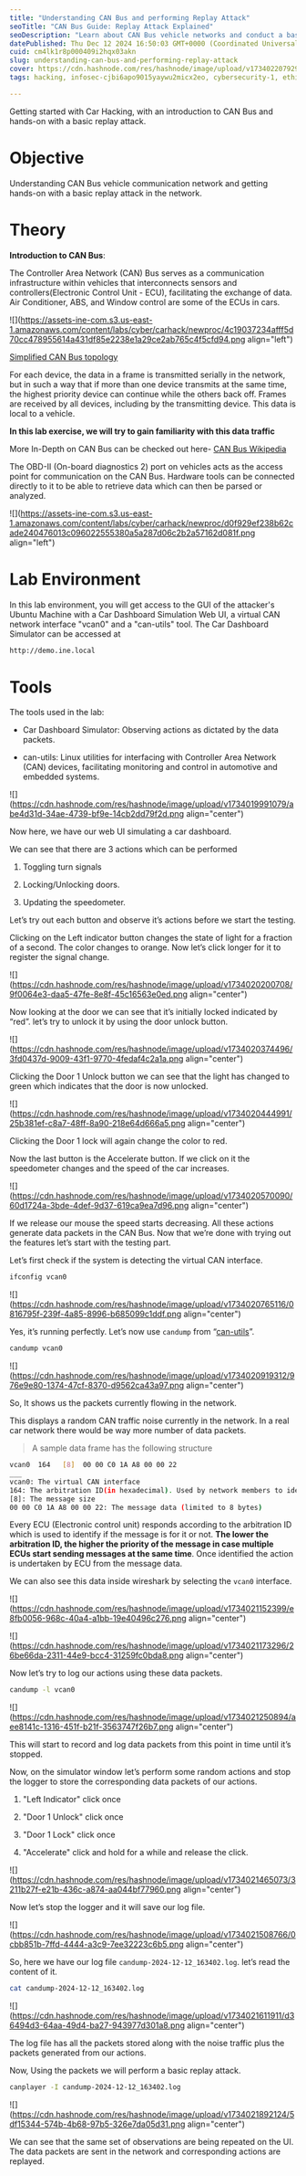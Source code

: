 ```yaml
---
title: "Understanding CAN Bus and performing Replay Attack"
seoTitle: "CAN Bus Guide: Replay Attack Explained"
seoDescription: "Learn about CAN Bus vehicle networks and conduct a basic replay attack using our interactive car hacking guide"
datePublished: Thu Dec 12 2024 16:50:03 GMT+0000 (Coordinated Universal Time)
cuid: cm4lk1r8p000409i2hqx03akn
slug: understanding-can-bus-and-performing-replay-attack
cover: https://cdn.hashnode.com/res/hashnode/image/upload/v1734022079291/4a2f58fa-29ca-4252-b6c4-137960a0466a.jpeg
tags: hacking, infosec-cjbi6apo9015yaywu2micx2eo, cybersecurity-1, ethicalhacking, car-hacking, can-bus, replay-attack

---
```


Getting started with Car Hacking, with an introduction to CAN Bus and hands-on with a basic replay attack.

# Objective

Understanding CAN Bus vehicle communication network and getting hands-on with a basic replay attack in the network.

# Theory

**Introduction to CAN Bus**:

The Controller Area Network (CAN) Bus serves as a communication infrastructure within vehicles that interconnects sensors and controllers(Electronic Control Unit - ECU), facilitating the exchange of data. Air Conditioner, ABS, and Window control are some of the ECUs in cars.

![](https://assets-ine-com.s3.us-east-1.amazonaws.com/content/labs/cyber/carhack/newproc/4c19037234afff5d70cc478955614a431df85e2238e1a29ce2ab765c4f5cfd94.png align="left")

[Simplified CAN Bus topology](https://securityqueens.co.uk/hax-and-furious-an-introduction-to-can-bus-hacking-with-icsim/)

For each device, the data in a frame is transmitted serially in the network, but in such a way that if more than one device transmits at the same time, the highest priority device can continue while the others back off. Frames are received by all devices, including by the transmitting device. This data is local to a vehicle.

**In this lab exercise, we will try to gain familiarity with this data traffic**

More In-Depth on CAN Bus can be checked out here- [CAN Bus Wikipedia](https://en.wikipedia.org/wiki/CAN_bus)

The OBD-II (On-board diagnostics 2) port on vehicles acts as the access point for communication on the CAN Bus. Hardware tools can be connected directly to it to be able to retrieve data which can then be parsed or analyzed.

![](https://assets-ine-com.s3.us-east-1.amazonaws.com/content/labs/cyber/carhack/newproc/d0f929ef238b62cade240476013c096022555380a5a287d06c2b2a57162d081f.png align="left")

# Lab Environment

In this lab environment, you will get access to the GUI of the attacker's Ubuntu Machine with a Car Dashboard Simulation Web UI, a virtual CAN network interface "vcan0" and a "can-utils" tool. The Car Dashboard Simulator can be accessed at

```bash
http://demo.ine.local
```

# Tools

The tools used in the lab:

* Car Dashboard Simulator: Observing actions as dictated by the data packets.
    
* can-utils: Linux utilities for interfacing with Controller Area Network (CAN) devices, facilitating monitoring and control in automotive and embedded systems.
    

![](https://cdn.hashnode.com/res/hashnode/image/upload/v1734019991079/abe4d31d-34ae-4739-bf9e-14cb2dd79f2d.png align="center")

Now here, we have our web UI simulating a car dashboard.

We can see that there are 3 actions which can be performed

1. Toggling turn signals
    
2. Locking/Unlocking doors.
    
3. Updating the speedometer.
    

Let’s try out each button and observe it’s actions before we start the testing.

Clicking on the Left indicator button changes the state of light for a fraction of a second. The color changes to orange. Now let’s click longer for it to register the signal change.

![](https://cdn.hashnode.com/res/hashnode/image/upload/v1734020200708/9f0064e3-daa5-47fe-8e8f-45c16563e0ed.png align="center")

Now looking at the door we can see that it’s initially locked indicated by “red”. let’s try to unlock it by using the door unlock button.

![](https://cdn.hashnode.com/res/hashnode/image/upload/v1734020374496/3fd0437d-9009-43f1-9770-4fedaf4c2a1a.png align="center")

Clicking the Door 1 Unlock button we can see that the light has changed to green which indicates that the door is now unlocked.

![](https://cdn.hashnode.com/res/hashnode/image/upload/v1734020444991/25b381ef-c8a7-48ff-8a90-218e64d666a5.png align="center")

Clicking the Door 1 lock will again change the color to red.

Now the last button is the Accelerate button. If we click on it the speedometer changes and the speed of the car increases.

![](https://cdn.hashnode.com/res/hashnode/image/upload/v1734020570090/60d1724a-3bde-4def-9d37-619ca9ea7d96.png align="center")

If we release our mouse the speed starts decreasing. All these actions generate data packets in the CAN Bus. Now that we’re done with trying out the features let’s start with the testing part.

Let’s first check if the system is detecting the virtual CAN interface.

```bash
ifconfig vcan0
```

![](https://cdn.hashnode.com/res/hashnode/image/upload/v1734020765116/0816795f-239f-4a85-8996-b685099c1ddf.png align="center")

Yes, it’s running perfectly. Let’s now use `candump` from “[can-utils](https://github.com/linux-can/can-utils)”.

```bash
candump vcan0
```

![](https://cdn.hashnode.com/res/hashnode/image/upload/v1734020919312/976e9e80-1374-47cf-8370-d9562ca43a97.png align="center")

So, It shows us the packets currently flowing in the network.

This displays a random CAN traffic noise currently in the network. In a real car network there would be way more number of data packets.

> A sample data frame has the following structure

```bash
vcan0  164   [8]  00 00 C0 1A A8 00 00 22
___
vcan0: The virtual CAN interface
164: The arbitration ID(in hexadecimal). Used by network members to identify, whether the message is intended for it or not.
[8]: The message size
00 00 C0 1A A8 00 00 22: The message data (limited to 8 bytes)
```

Every ECU (Electronic control unit) responds according to the arbitration ID which is used to identify if the message is for it or not. **The lower the arbitration ID, the higher the priority of the message in case multiple ECUs start sending messages at the same time**. Once identified the action is undertaken by ECU from the message data.

We can also see this data inside wireshark by selecting the `vcan0` interface.

![](https://cdn.hashnode.com/res/hashnode/image/upload/v1734021152399/e8fb0056-968c-40a4-a1bb-19e40496c276.png align="center")

![](https://cdn.hashnode.com/res/hashnode/image/upload/v1734021173296/26be66da-2311-44e9-bcc4-31259fc0bda8.png align="center")

Now let’s try to log our actions using these data packets.

```bash
candump -l vcan0
```

![](https://cdn.hashnode.com/res/hashnode/image/upload/v1734021250894/aee8141c-1316-451f-b21f-3563747f26b7.png align="center")

This will start to record and log data packets from this point in time until it’s stopped.

Now, on the simulator window let’s perform some random actions and stop the logger to store the corresponding data packets of our actions.

1. "Left Indicator" click once
    
2. "Door 1 Unlock" click once
    
3. "Door 1 Lock" click once
    
4. "Accelerate" click and hold for a while and release the click.
    

![](https://cdn.hashnode.com/res/hashnode/image/upload/v1734021465073/3211b27f-e21b-436c-a874-aa044bf77960.png align="center")

Now let’s stop the logger and it will save our log file.

![](https://cdn.hashnode.com/res/hashnode/image/upload/v1734021508766/0cbb851b-7ffd-4444-a3c9-7ee32223c6b5.png align="center")

So, here we have our log file `candump-2024-12-12_163402.log`. let’s read the content of it.

```bash
cat candump-2024-12-12_163402.log
```

![](https://cdn.hashnode.com/res/hashnode/image/upload/v1734021611911/d36494d3-64aa-49d4-ba27-943977d301a8.png align="center")

The log file has all the packets stored along with the noise traffic plus the packets generated from our actions.

Now, Using the packets we will perform a basic replay attack.

```bash
canplayer -I candump-2024-12-12_163402.log
```

![](https://cdn.hashnode.com/res/hashnode/image/upload/v1734021892124/5df15344-574b-4b68-97b5-326e7da05d31.png align="center")

We can see that the same set of observations are being repeated on the UI. The data packets are sent in the network and corresponding actions are replayed.